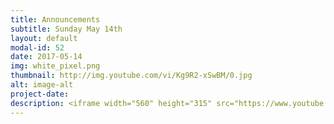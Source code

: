 ```yaml
---
title: Announcements
subtitle: Sunday May 14th
layout: default
modal-id: 52
date: 2017-05-14
img: white_pixel.png
thumbnail: http://img.youtube.com/vi/Kg9R2-xSwBM/0.jpg
alt: image-alt
project-date:
description: <iframe width="560" height="315" src="https://www.youtube.com/embed/Kg9R2-xSwBM" frameborder="0" allowfullscreen></iframe>
---
```

